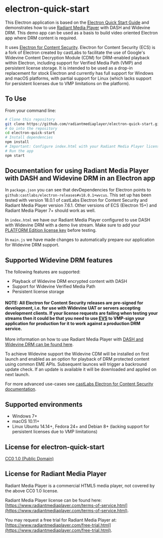 # electron-quick-start

This Electron application is based on the [Electron Quick Start Guide](https://electronjs.org/docs/tutorial/quick-start) and demonstrates how to use [Radiant Media Player](https://www.radiantmediaplayer.com) with DASH and Widevine DRM. 
This demo app can be used as a basis to build video oriented Electron app where DRM content is required. 

It uses [Electron for Content Security](https://github.com/castlabs/electron-releases). Electron for Content Security (ECS) is a fork of Electron created by castLabs to facilitate the use of Google's Widevine Content Decryption Module (CDM) for DRM-enabled playback within Electron, including support for Verified Media Path (VMP) and persistent license storage. It is intended to be used as a drop-in replacement for stock Electron and currently has full support for Windows and macOS platforms, with partial support for Linux (which lacks support for persistent licenses due to VMP limitations on the platform).

## To Use
From your command line:

```bash
# Clone this repository
git clone https://github.com/radiantmediaplayer/electron-quick-start.git
# Go into the repository
cd electron-quick-start
# Install dependencies
npm install
# Important: Configure index.html with your Radiant Media Player license key
# Run the app
npm start
```

## Documentation for using Radiant Media Player with DASH and Widevine DRM in an Electron app

In `package.json` you can see that devDependencies for Electron points to `github:castlabs/electron-releases#v18.0.1+wvcus`. This set up has been tested with version 18.0.1 of castLabs Electron for Content Security and Radiant Media Player version 7.6.1. Other versions of ECS (Electron 15+) and Radiant Media Player 7+ should work as well. 

In `index.html` we have our Radiant Media Player configured to use DASH with Widevine DRM with a demo live stream. Make sure to add your [PLATFORM Edition license key](https://www.radiantmediaplayer.com/pricing.html) before testing.

In `main.js` we have made changes to automatically prepare our application for Widevine DRM support. 

## Supported Widevine DRM features

The following features are supported:
- Playback of Widevine DRM encrypted content with DASH
- Support for Widevine Verified Media Path
- Persistent license storage

#### NOTE: All Electron for Content Security releases are pre-signed for development, i.e. for use with Widevine UAT or servers accepting development clients. If your license requests are failing when testing your streams then it could be that you need to use [EVS](https://github.com/castlabs/electron-releases/wiki/EVS) to VMP-sign your application for production for it to work against a production DRM service.

More information on how to use Radiant Media Player with [DASH and Widevine DRM can be found here](https://www.radiantmediaplayer.com/docs/latest/dash-drm-documentation.html).

To achieve Widevine support the Widevine CDM will be installed on first launch and enabled as an option for playback of DRM protected content using common EME APIs. Subsequent launces will trigger a backround update check. If an update is available it will be downloaded and applied on next launch.

For more advanced use-cases see [castLabs Electron for Content Security documentation](https://github.com/castlabs/electron-releases).

## Supported environments
- Windows 7+
- macOS 10.11+
- Linux Ubuntu 14.14+, Fedora 24+ and Debian 8+ (lacking support for persistent licenses due to VMP limitations)

## License for electron-quick-start
[CC0 1.0 (Public Domain)](LICENSE.md)

## License for Radiant Media Player
Radiant Media Player is a commercial HTML5 media player, not covered by the above CC0 1.0 license. 

Radiant Media Player license can be found here: [https://www.radiantmediaplayer.com/terms-of-service.html](https://www.radiantmediaplayer.com/terms-of-service.html). 

You may request a free trial for Radiant Media Player at: [https://www.radiantmediaplayer.com/free-trial.html](https://www.radiantmediaplayer.com/free-trial.html).
